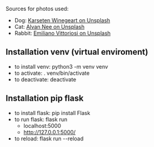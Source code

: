 Sources for photos used: 

- Dog: [Karseten Winegeart on Unsplash](https://unsplash.com/photos/5PVXkqt2s9k)
- Cat: [Alvan Nee on Unsplash](https://unsplash.com/photos/ZCHj_2lJP00)
- Rabbit: [Emiliano Vittoriosi on Unsplash](https://unsplash.com/photos/3FSBkX4yG80)


## Installation venv (virtual enviroment)

- to install venv: python3 -m venv venv
- to activate: . venv/bin/activate
- to deactivate: deactivate

## Installation pip flask

- to install flask: pip install Flask
- to run flask: flask run
  - localhost:5000
  - http://127.0.0.1:5000/
- to reload: flask run --reload

